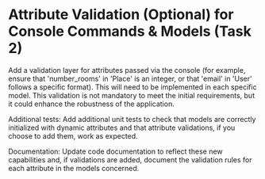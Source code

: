 # Attribute Validation (Optional) for Console Commands & Models (Task 2)

Add a validation layer for attributes passed via the console (for example, ensure that 'number_rooms' in 'Place' is an integer, or that 'email' in 'User' follows a specific format). This will need to be implemented in each specific model. This validation is not mandatory to meet the initial requirements, but it could enhance the robustness of the application.

Additional tests: Add additional unit tests to check that models are correctly initialized with dynamic attributes and that attribute validations, if you choose to add them, work as expected.

Documentation: Update code documentation to reflect these new capabilities and, if validations are added, document the validation rules for each attribute in the models concerned.
